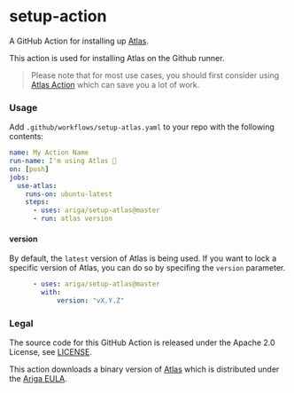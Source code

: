 # setup-action

A GitHub Action for installing up [Atlas](https://github.com/ariga/atlas).

This action is used for installing Atlas on the Github runner.

> Please note that for most use cases, you should first consider using [Atlas Action](https://github.com/ariga/atlas-action) which can save you a lot of work.

### Usage

Add `.github/workflows/setup-atlas.yaml` to your repo with the following contents:

```yaml
name: My Action Name
run-name: I'm using Atlas 🚀
on: [push]
jobs:
  use-atlas:
    runs-on: ubuntu-latest
    steps:
      - uses: ariga/setup-atlas@master
      - run: atlas version
```

#### version

By default, the `latest` version of Atlas is being used. If you want to lock a specific version of Atlas, you can do so by specifing the `version` parameter.

```yaml
      - uses: ariga/setup-atlas@master
        with:
            version: "vX.Y.Z"
```


### Legal

The source code for this GitHub Action is released under the Apache 2.0
License, see [LICENSE](LICENSE).

This action downloads a binary version of [Atlas](https://atlasgo.io) which
is distributed under the [Ariga EULA](https://ariga.io/legal/atlas/eula).